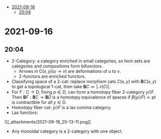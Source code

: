 -   [2021-09-16](#section)
    -   [20:04](#section-1)














2021-09-16
==========

20:04
-----

-   2-Category: a category enriched in small categories, so hom sets are categories and compositions form bifunctors.
    -   Arrows in $\mathsf{C}(x, y)(u\to v)$ are deformations of $u$ to $v$.
    -   2-functors are enriched functors.
-   Classifying space of a 2-cat: replace morphism cats $C(x, y)$ with ${\mathbf{B}}C(x, y)$ to get a topological 1-cat, then take ${\mathbf{B}}C \coloneqq{ {\left\lvert {{ \mathcal{N}({C}) }} \right\rvert} }$.
-   For $F:\mathsf{C}\to \mathsf{D}$, fixing $p\in D$, can form a homotopy fiber 2-category $y//F$. Then ${\mathbf{B}}F: {\mathbf{B}}C\to {\mathbf{B}}D$ is a homotopy equivalence of spaces if $B(y//F) \simeq{\operatorname{pt}}$ is contractible for all $y\in \mathsf{D}$.
-   Homotopy fiber cat: $y//F$ is a lax comma category.
-   Lax functors:

![[_attachments/2021-09-16_20-13-11.png]]

-   Any monoidal category is a 2-category with one object.
